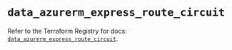 # `data_azurerm_express_route_circuit`

Refer to the Terraform Registry for docs: [`data_azurerm_express_route_circuit`](https://registry.terraform.io/providers/hashicorp/azurerm/4.25.0/docs/data-sources/express_route_circuit).
